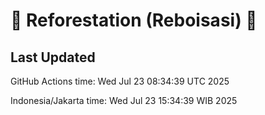 
# 🌳 Reforestation (Reboisasi) 🌲

## Last Updated

GitHub Actions time: Wed Jul 23 08:34:39 UTC 2025

Indonesia/Jakarta time: Wed Jul 23 15:34:39 WIB 2025
